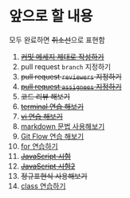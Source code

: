 # 앞으로 할 내용

모두 완료하면 ~~취소선~~으로 표현함

1. ~~[커밋 메세지 제대로 작성하기](../readme/git.md#commit-메세지-작성법)~~
2. pull request `branch` 지정하기
3. ~~pull request `reviewers` 지정하기~~
4. ~~[pull request `assignees` 지정하기](../to_be_next/assignees.md)~~
5. ~~코드 리뷰 해보기~~
6. ~~[terminal 연습 해보기](../readme/terminal.md)~~
7. ~~[vi 연습 해보기](../readme/vi.md)~~
8. [markdown 문법 사용해보기](../readme/markdown.md)
9. [Git Flow 연습 해보기](https://github.com/junkfood-dev/git-flow-tutorial)
10. [for 연습하기](../readme/for.md)
11. ~~[JavaScript 시험](../readme/javascript/javascript_test.md)~~
12. ~~[JavaScript 시험2](../readme/javascript/javascript_test2.md)~~
13. ~~정규표현식 사용해보기~~
14. [class 연습하기](../readme/class.md)